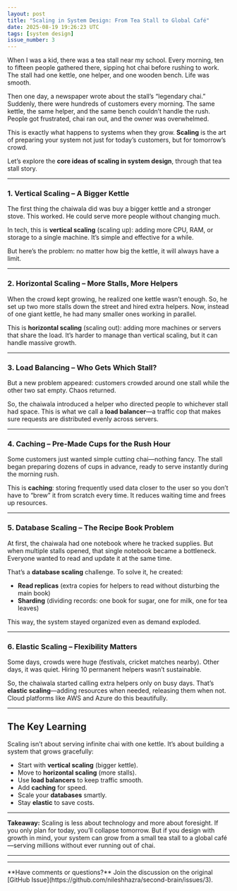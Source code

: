 ```yaml
---
layout: post
title: "Scaling in System Design: From Tea Stall to Global Café"
date: 2025-08-19 19:26:23 UTC
tags: [system design]
issue_number: 3
---
```


When I was a kid, there was a tea stall near my school. Every morning, ten to fifteen people gathered there, sipping hot chai before rushing to work. The stall had one kettle, one helper, and one wooden bench. Life was smooth.

Then one day, a newspaper wrote about the stall’s “legendary chai.” Suddenly, there were hundreds of customers every morning. The same kettle, the same helper, and the same bench couldn’t handle the rush. People got frustrated, chai ran out, and the owner was overwhelmed.

This is exactly what happens to systems when they grow. **Scaling** is the art of preparing your system not just for today’s customers, but for tomorrow’s crowd.

Let’s explore the **core ideas of scaling in system design**, through that tea stall story.

---

### 1. **Vertical Scaling – A Bigger Kettle**

The first thing the chaiwala did was buy a bigger kettle and a stronger stove. This worked. He could serve more people without changing much.

In tech, this is **vertical scaling** (scaling up): adding more CPU, RAM, or storage to a single machine. It’s simple and effective for a while.

But here’s the problem: no matter how big the kettle, it will always have a limit.

---

### 2. **Horizontal Scaling – More Stalls, More Helpers**

When the crowd kept growing, he realized one kettle wasn’t enough. So, he set up two more stalls down the street and hired extra helpers. Now, instead of one giant kettle, he had many smaller ones working in parallel.

This is **horizontal scaling** (scaling out): adding more machines or servers that share the load. It’s harder to manage than vertical scaling, but it can handle massive growth.

---

### 3. **Load Balancing – Who Gets Which Stall?**

But a new problem appeared: customers crowded around one stall while the other two sat empty. Chaos returned.

So, the chaiwala introduced a helper who directed people to whichever stall had space. This is what we call a **load balancer**—a traffic cop that makes sure requests are distributed evenly across servers.

---

### 4. **Caching – Pre-Made Cups for the Rush Hour**

Some customers just wanted simple cutting chai—nothing fancy. The stall began preparing dozens of cups in advance, ready to serve instantly during the morning rush.

This is **caching**: storing frequently used data closer to the user so you don’t have to “brew” it from scratch every time. It reduces waiting time and frees up resources.

---

### 5. **Database Scaling – The Recipe Book Problem**

At first, the chaiwala had one notebook where he tracked supplies. But when multiple stalls opened, that single notebook became a bottleneck. Everyone wanted to read and update it at the same time.

That’s a **database scaling** challenge. To solve it, he created:

* **Read replicas** (extra copies for helpers to read without disturbing the main book)
* **Sharding** (dividing records: one book for sugar, one for milk, one for tea leaves)

This way, the system stayed organized even as demand exploded.

---

### 6. **Elastic Scaling – Flexibility Matters**

Some days, crowds were huge (festivals, cricket matches nearby). Other days, it was quiet. Hiring 10 permanent helpers wasn’t sustainable.

So, the chaiwala started calling extra helpers only on busy days. That’s **elastic scaling**—adding resources when needed, releasing them when not. Cloud platforms like AWS and Azure do this beautifully.

---

## The Key Learning

Scaling isn’t about serving infinite chai with one kettle. It’s about building a system that grows gracefully:

* Start with **vertical scaling** (bigger kettle).
* Move to **horizontal scaling** (more stalls).
* Use **load balancers** to keep traffic smooth.
* Add **caching** for speed.
* Scale your **databases** smartly.
* Stay **elastic** to save costs.

---

**Takeaway:**
Scaling is less about technology and more about foresight. If you only plan for today, you’ll collapse tomorrow. But if you design with growth in mind, your system can grow from a small tea stall to a global café—serving millions without ever running out of chai.

---



<hr>
**Have comments or questions?** Join the discussion on the original [GitHub Issue](https://github.com/nileshhazra/second-brain/issues/3).
